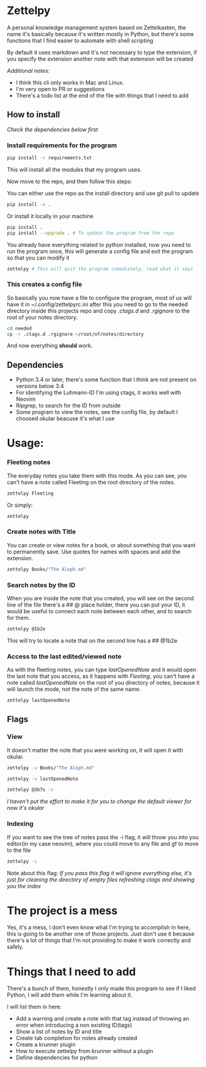 # Zettelpy
A personal knowledge management system based on Zettelkasten, the name it's
basically because it's written mostly in Python, but there's some functions
that I find easier to automate with shell scripting

By default it uses markdown and it's not necessary to type the extension, if
you specify the extension another note with that extension will be created

*Additional notes:*
- I think this cli only works in Mac and Linux.
- I'm very open to PR or suggestions
- There's a todo list at the end of the file with things that I need to add

## How to install
*Check the dependencies below first*

### Install requirements for the program
```bash
pip install -r requirements.txt
```
This will install all the modules that my program uses.

Now move to the repo, and then follow this steps:

You can either use the repo as the install directory and use git pull to update
```bash
pip install -e .
```

Or install it locally in your machine
```bash
pip install .
pip install --upgrade . # To update the program from the repo
```

You already have everything related to python installed, now you need to run the
program once, this will generate a config file and exit the program so that you
can modify it
```bash
zettelpy # This will quit the program inmediately, read what it says
```

### This creates a config file
So basically you now have a file to configure the program, most of us will have
it in ~/.config/zettelpyrc.ini after this you need to go to the needed
directory inside this projects repo and copy _.ctags.d_ and _.rgignore_ to the
root of your notes directory.
```bash
cd needed
cp -r .ctags.d .rgignore ~/root/of/notes/directory
```

And now everything **should** work.

## Dependencies
- Python 3.4 or later, there's some function that I think are not present on versions below 3.4
- For identifying the Luhmann-ID I'm using ctags, it works well with Neovim
- Ripgrep, to search for the ID from outside
- Some program to view the notes, see the config file, by default I choosed
  okular beacuse it's what I use

# Usage:
### Fleeting notes
The everyday notes you take them with this mode. As you can see, you can't have
a note called Fleeting on the root directory of the notes.
```bash
zettelpy Fleeting
```

Or simply:
```bash
zettelpy
```

### Create notes with Title
You can create or view notes for a book, or about something that you want to
permanently save. Use quotes for names with spaces and add the extension.
```bash
zettelpy Books/"The Aleph.md"
```

### Search notes by the ID
When you are inside the note that you created, you will see on the second line
of the file there's a ## @ place holder, there you can put your ID, it would be
useful to connect each note between each other, and to search for them.
```bash
zettelpy @1b2e
```

This will try to locate a note that on the second line has a ## @1b2e

### Access to the last edited/viewed note
As with the fleeting notes, you can type *lastOpenedNote* and it would open the
last note that you access, as it happens with *Fleeting*, you can't have a note
called *lastOpenedNote* on the root of you directory of notes, because it will
launch the mode, not the note of the same name.
```bash
zettelpy lastOpenedNote
```

## Flags
### View
It doesn't matter the note that you were working on, it will open it with
okular.
```bash
zettelpy -v Books/"The Aleph.md"
```

```bash
zettelpy -v lastOpenedNote
```

```bash
zettelpy @3b7s -v
```
_I haven't put the effort to make it for you to change the default viewer
for now it's okular_

### Indexing
If you want to see the tree of notes pass the -i flag, it will throw you into
you editor(in my case neovim), where you could move to any file and gf to move
to the file

```bash
zettelpy -i
```
Note about this flag: *If you pass this flag it will ignore everything else,
it's just for cleaning the directory of empty files refreshing ctags and
showing you the index*

# The project is a mess
Yes, it's a mess, I don't even know what I'm trying to accomplish in here, this
is going to be another one of those projects. Just don't use it because there's
a lot of things that I'm not providing to make it work correctly and safely.

# Things that I need to add
There's a bunch of them, honestly I only made this program to see if I liked
Python, I will add them while I'm learning about it.

I will list them in here:
- Add a warning and create a note with that tag instead of throwing an
  error when introducing a non existing ID(tags)
- Show a list of notes by ID and title
- Create tab completion for notes already created
- Create a krunner plugin
- How to execute zettelpy from krunner without a plugin
- Define dependencies for python
